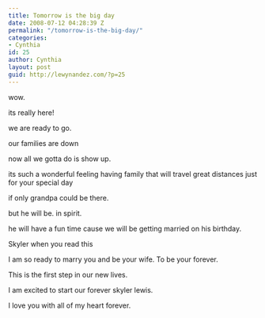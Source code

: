 ```yaml
---
title: Tomorrow is the big day
date: 2008-07-12 04:28:39 Z
permalink: "/tomorrow-is-the-big-day/"
categories:
- Cynthia
id: 25
author: Cynthia
layout: post
guid: http://lewynandez.com/?p=25
---
```


wow.

its really here!

we are ready to go.

our families are down

now all we gotta do is show up.

its such a wonderful feeling having family that will travel great distances just for your special day

if only grandpa could be there.

but he will be. in spirit.

he will have a fun time cause we will be getting married on his birthday.

Skyler when you read this

I am so ready to marry you and be your wife. To be your forever.

This is the first step in our new lives.

I am excited to start our forever skyler lewis.

I love you with all of my heart forever.